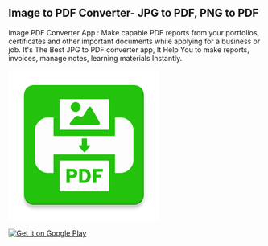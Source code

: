 ## Image to PDF Converter- JPG to PDF, PNG to PDF

Image PDF Converter App : Make capable PDF reports from your portfolios, certificates and other important documents while applying for a business or job. It's The Best JPG to PDF converter app, It Help You to make reports, invoices, manage notes, learning materials Instantly.

<img src="ic_launcher-web.png"  width="300px">

[<img src="https://play.google.com/intl/en_us/badges/images/generic/en-play-badge.png" alt="Get it on Google Play" height=
"100">](https://play.google.com/store/apps/details?id=com.benzveen.imagetopdf)

